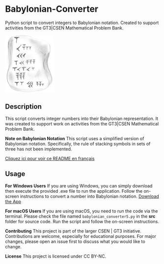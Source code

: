 # Babylonian-Converter
Python script to convert integers to Babylonian notation. Created to support activities from the GT3|CSEN Mathematical Problem Bank.

![tablette](./docs/tab.png)

## Description
This script converts integer numbers into their Babylonian representation. It was created to support work on activities from the GT3|CSEN Mathematical Problem Bank.

**Note on Babylonian Notation**
This script uses a simplified version of Babylonian notation. Specifically, the rule of stacking symbols in sets of three has not been implemented. 

[Cliquez ici pour voir ce README en français](README_FR.md)

## Usage

**For Windows Users**
If you are using Windows, you can simply download then execute the provided .exe file to run the application. Follow the on-screen instructions to convert a number into Babylonian notation.
[Download the App](https://github.com/romainbourdoncle/babylonian_converter/releases/download/Babylonian_converter1.0.0/babylonian_converter5.exe)

**For macOS Users**
If you are using macOS, you need to run the code via the terminal. Please check the file named ```babylonian_converter5.py``` in the **src** folder for source code. Run the script and follow the on-screen instructions.

**Contributing**
This project is part of the larger CSEN | GT3 initiative. Contributions are welcome, especially for educational purposes. For major changes, please open an issue first to discuss what you would like to change.

**License**
This project is licensed under CC BY-NC.
